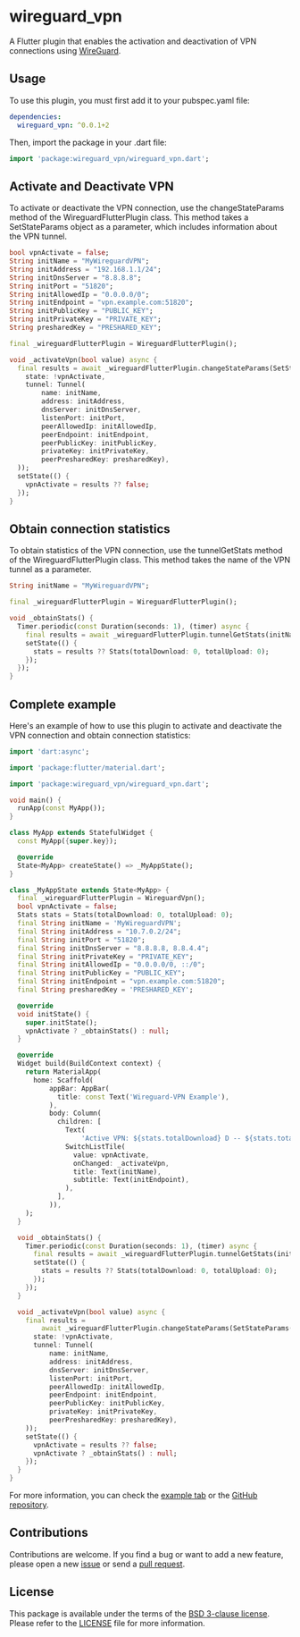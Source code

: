 # wireguard_vpn

A Flutter plugin that enables the activation and deactivation of VPN connections using [WireGuard](https://www.wireguard.com/).

## Usage

To use this plugin, you must first add it to your pubspec.yaml file:

``` yaml
dependencies:
  wireguard_vpn: ^0.0.1+2 
```

Then, import the package in your .dart file:
``` dart
import 'package:wireguard_vpn/wireguard_vpn.dart';
```

## Activate and Deactivate VPN

To activate or deactivate the VPN connection, use the changeStateParams method of the WireguardFlutterPlugin class. This method takes a SetStateParams object as a parameter, which includes information about the VPN tunnel.

``` dart
bool vpnActivate = false;
String initName = "MyWireguardVPN";
String initAddress = "192.168.1.1/24";
String initDnsServer = "8.8.8.8";
String initPort = "51820";
String initAllowedIp = "0.0.0.0/0";
String initEndpoint = "vpn.example.com:51820";
String initPublicKey = "PUBLIC_KEY";
String initPrivateKey = "PRIVATE_KEY";
String presharedKey = "PRESHARED_KEY";

final _wireguardFlutterPlugin = WireguardFlutterPlugin();

void _activateVpn(bool value) async {
  final results = await _wireguardFlutterPlugin.changeStateParams(SetStateParams(
    state: !vpnActivate,
    tunnel: Tunnel(
        name: initName,
        address: initAddress,
        dnsServer: initDnsServer,
        listenPort: initPort,
        peerAllowedIp: initAllowedIp,
        peerEndpoint: initEndpoint,
        peerPublicKey: initPublicKey,
        privateKey: initPrivateKey,
        peerPresharedKey: presharedKey),
  ));
  setState(() {
    vpnActivate = results ?? false;
  });
}
```

## Obtain connection statistics

To obtain statistics of the VPN connection, use the tunnelGetStats method of the WireguardFlutterPlugin class. This method takes the name of the VPN tunnel as a parameter.

``` dart
String initName = "MyWireguardVPN";

final _wireguardFlutterPlugin = WireguardFlutterPlugin();

void _obtainStats() {
  Timer.periodic(const Duration(seconds: 1), (timer) async {
    final results = await _wireguardFlutterPlugin.tunnelGetStats(initName);
    setState(() {
      stats = results ?? Stats(totalDownload: 0, totalUpload: 0);
    });
  });
}
```
## Complete example

Here's an example of how to use this plugin to activate and deactivate the VPN connection and obtain connection statistics:

``` dart
import 'dart:async';

import 'package:flutter/material.dart';

import 'package:wireguard_vpn/wireguard_vpn.dart';

void main() {
  runApp(const MyApp());
}

class MyApp extends StatefulWidget {
  const MyApp({super.key});

  @override
  State<MyApp> createState() => _MyAppState();
}

class _MyAppState extends State<MyApp> {
  final _wireguardFlutterPlugin = WireguardVpn();
  bool vpnActivate = false;
  Stats stats = Stats(totalDownload: 0, totalUpload: 0);
  final String initName = 'MyWireguardVPN';
  final String initAddress = "10.7.0.2/24";
  final String initPort = "51820";
  final String initDnsServer = "8.8.8.8, 8.8.4.4";
  final String initPrivateKey = "PRIVATE_KEY";
  final String initAllowedIp = "0.0.0.0/0, ::/0";
  final String initPublicKey = "PUBLIC_KEY";
  final String initEndpoint = "vpn.example.com:51820";
  final String presharedKey = 'PRESHARED_KEY';

  @override
  void initState() {
    super.initState();
    vpnActivate ? _obtainStats() : null;
  }

  @override
  Widget build(BuildContext context) {
    return MaterialApp(
      home: Scaffold(
          appBar: AppBar(
            title: const Text('Wireguard-VPN Example'),
          ),
          body: Column(
            children: [
              Text(
                  'Active VPN: ${stats.totalDownload} D -- ${stats.totalUpload} U'),
              SwitchListTile(
                value: vpnActivate,
                onChanged: _activateVpn,
                title: Text(initName),
                subtitle: Text(initEndpoint),
              ),
            ],
          )),
    );
  }

  void _obtainStats() {
    Timer.periodic(const Duration(seconds: 1), (timer) async {
      final results = await _wireguardFlutterPlugin.tunnelGetStats(initName);
      setState(() {
        stats = results ?? Stats(totalDownload: 0, totalUpload: 0);
      });
    });
  }

  void _activateVpn(bool value) async {
    final results =
        await _wireguardFlutterPlugin.changeStateParams(SetStateParams(
      state: !vpnActivate,
      tunnel: Tunnel(
          name: initName,
          address: initAddress,
          dnsServer: initDnsServer,
          listenPort: initPort,
          peerAllowedIp: initAllowedIp,
          peerEndpoint: initEndpoint,
          peerPublicKey: initPublicKey,
          privateKey: initPrivateKey,
          peerPresharedKey: presharedKey),
    ));
    setState(() {
      vpnActivate = results ?? false;
      vpnActivate ? _obtainStats() : null;
    });
  }
}
```
For more information, you can check the [example tab](https://pub.dev/packages/wireguard_vpn/example) or the [GitHub repository](https://github.com/Wachu985/flutter_wireguard_vpn).

## Contributions

Contributions are welcome. If you find a bug or want to add a new feature, please open a new [issue](https://github.com/Wachu985/flutter_wireguard_vpn/issues) or send a [pull request](https://github.com/Wachu985/flutter_wireguard_vpn/pulls).

## License

This package is available under the terms of the [BSD 3-clause license](https://opensource.org/license/bsd-3-clause/). Please refer to the [LICENSE](https://pub.dev/packages/wireguard_vpn/license) file for more information.
